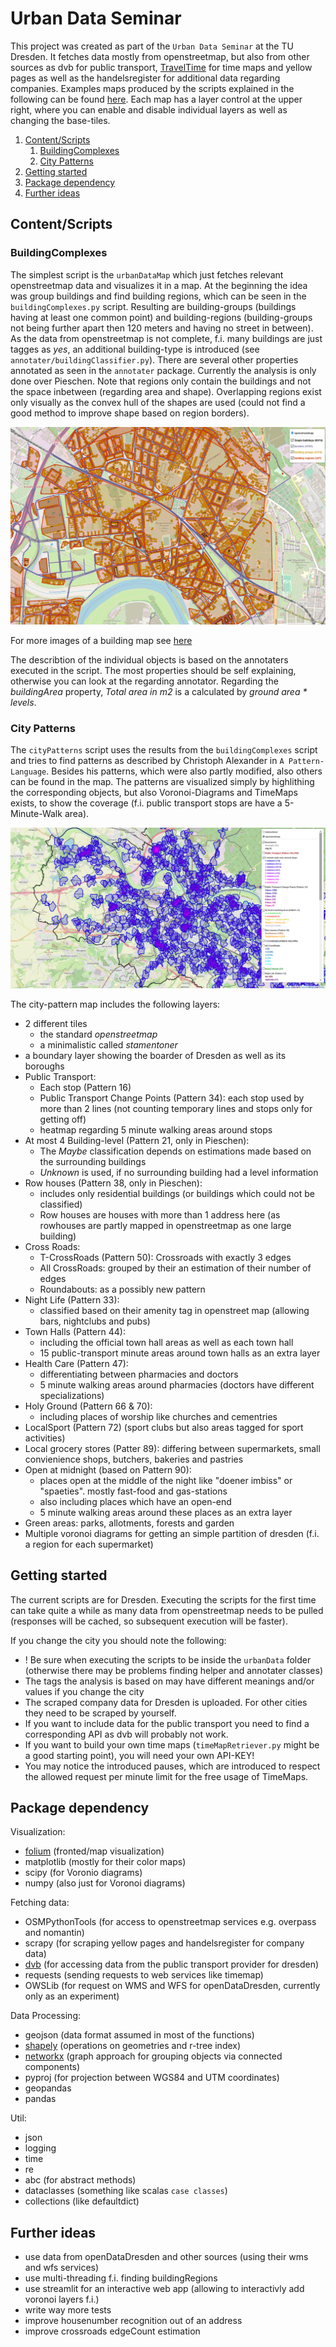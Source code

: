 # Urban Data Seminar

This project was created as part of the `Urban Data Seminar` at the TU Dresden.
It fetches data mostly from openstreetmap, but also from other sources as dvb for public transport, [TravelTime](https://app.traveltimeplatform.com/) for time maps and yellow pages as well as the handelsregister for additional data regarding companies. 
Examples maps produced by the scripts explained in the following can be found [here](example_maps/).
Each map has a layer control at the upper right, where you can enable and disable individual layers as well as changing the base-tiles.

1. [Content/Scripts](#contentscripts)
    1. [BuildingComplexes](#buildingcomplexes)
    2. [City Patterns](#city-patterns) 
2. [Getting started](#getting-started)    
3. [Package dependency](#package-dependency)         
4. [Further ideas](#further-ideas)

## Content/Scripts

### BuildingComplexes
The simplest script is the `urbanDataMap` which just fetches relevant openstreetmap data and visualizes it in a map. 
At the beginning the idea was group buildings and find building regions, which can be seen in the `buildingComplexes.py` script.
Resulting are building-groups (buildings having at least one common point) and building-regions (building-groups not being further apart then 120 meters and having no street in between).
As the data from openstreetmap is not complete, f.i. many buildings are just tagges as _yes_, an additional building-type is introduced (see `annotater/buildingClassifier.py`).
There are several other properties annotated as seen in the `annotater` package.
Currently the analysis is only done over Pieschen.
Note that regions only contain the buildings and not the space inbetween (regarding area and shape).
Overlapping regions exist only visually as the convex hull of the shapes are used (could not find a good method to improve shape based on region borders).

![Image of a building map](images/buildingMap.png)

For more images of a building map see [here](images/)

The describtion of the individual objects is based on the annotaters executed in the script.
The most properties should be self explaining, otherwise you can look at the regarding annotator.
Regarding the _buildingArea_ property, _Total area in m2_ is a calculated by _ground area * levels_.  

### City Patterns
The `cityPatterns` script uses the results from the `buildingComplexes` script and tries to find patterns as described by Christoph Alexander in `A Pattern-Language`.
Besides his patterns, which were also partly modified, also others can be found in the map. 
The patterns are visualized simply by highlithing the corresponding objects, but also Voronoi-Diagrams and TimeMaps exists, to show the coverage (f.i. public transport stops are have a 5-Minute-Walk area).

![Image of a cityPattern map](images/cityPatternExample.png)

The city-pattern map includes the following layers:
* 2 different tiles 
  * the standard _openstreetmap_ 
  * a minimalistic called _stamentoner_
* a boundary layer showing the boarder of Dresden as well as its boroughs
* Public Transport:
  * Each stop (Pattern 16)
  * Public Transport Change Points (Pattern 34): each stop used by more than 2 lines (not counting temporary lines and stops only for getting off)
  * heatmap regarding 5 minute walking areas around stops
* At most 4 Building-level (Pattern 21, only in Pieschen):
  * The _Maybe_ classification depends on estimations made based on the surrounding buildings
  * _Unknown_ is used, if no surrounding building had a level information
* Row houses (Pattern 38, only in Pieschen):
  * includes only residential buildings (or buildings which could not be classified)
  * Row houses are houses with more than 1 address here (as rowhouses are partly mapped in openstreetmap as one large building)
* Cross Roads:
  * T-CrossRoads (Pattern 50): Crossroads with exactly 3 edges
  * All CrossRoads: grouped by their an estimation of their number of edges
  * Roundabouts: as a possibly new pattern
* Night Life (Pattern 33):
  * classified based on their amenity tag in openstreet map (allowing bars, nightclubs and pubs)
* Town Halls (Pattern 44):
  * including the official town hall areas as well as each town hall
  * 15 public-transport minute areas around town halls as an extra layer
* Health Care (Pattern 47):
  * differentiating between pharmacies and doctors
  * 5 minute walking areas around pharmacies (doctors have different specializations)
* Holy Ground (Pattern 66 & 70):
  * including places of worship like churches and cementries
* LocalSport (Pattern 72) (sport clubs but also areas tagged for sport activities)
* Local grocery stores (Patter 89): differing between supermarkets, small convienience shops, butchers, bakeries and pastries
* Open at midnight (based on Pattern 90):
  * places open at the middle of the night like "doener imbiss" or "spaeties". mostly fast-food and gas-stations
  * also including places which have an open-end
  * 5 minute walking areas around these places as an extra layer
* Green areas: parks, allotments, forests and garden
* Multiple voronoi diagrams for getting an simple partition of dresden (f.i. a region for each supermarket) 


## Getting started

The current scripts are for Dresden.
Executing the scripts for the first time can take quite a while as many data from openstreetmap needs to be pulled (responses will be cached, so subsequent execution will be faster).

If you change the city you should note the following:
* ! Be sure when executing the scripts to be inside the `urbanData` folder (otherwise there may be problems finding helper and annotater classes)
* The tags the analysis is based on may have different meanings and/or values if you change the city 
* The scraped company data for Dresden is uploaded. For other cities they need to be scraped by yourself.
* If you want to include data for the public transport you need to find a corresponding API as dvb will probably not work. 
* If you want to build your own time maps (`timeMapRetriever.py` might be a good starting point), you will need your own API-KEY!
* You may notice the introduced pauses, which are introduced to respect the allowed request per minute limit for the free usage of TimeMaps.

 

## Package dependency 

Visualization:
- [folium](https://github.com/python-visualization/folium) (fronted/map visualization)
- matplotlib (mostly for their color maps)
- scipy (for Voronio diagrams)
- numpy (also just for Voronoi diagrams)

Fetching data:
- OSMPythonTools (for access to openstreetmap services e.g. overpass and nomantin)
- scrapy (for scraping yellow pages and handelsregister for company data)
- [dvb](https://github.com/kiliankoe/dvbpy) (for accessing data from the public transport provider for dresden)
- requests (sending requests to web services like timemap)
- OWSLib (for request on WMS and WFS for openDataDresden, currently only as an experiment)
  
Data Processing:
- geojson (data format assumed in most of the functions)
- [shapely](https://github.com/Toblerity/Shapely) (operations on geometries and r-tree index)
- [networkx](https://github.com/networkx/networkx) (graph approach for grouping objects via connected components)
- pyproj (for projection between WGS84 and UTM coordinates)
- geopandas
- pandas  

Util:
- json 
- logging
- time 
- re
- abc (for abstract methods)
- dataclasses (something like scalas `case classes`)
- collections (like defaultdict)

## Further ideas 

* use data from openDataDresden and other sources (using their wms and wfs services)
* use multi-threading f.i. finding buildingRegions
* use streamlit for an interactive web app (allowing to interactivly add voronoi layers f.i.)
* write way more tests
* improve housenumber recognition out of an address
* improve crossroads edgeCount estimation
